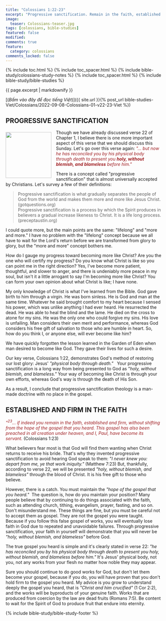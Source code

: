 ```yaml
---
title: "Colossians 1:22-23"
excerpt: "Progressive sanctification. Remain in the faith, established and firm."
image:
  teaser: Colossians-teaser.jpg
tags: [colossians, bible-studies]
featured: false
modified:
comments: true
feature:
  category: colossians
comments_locked: false
---
```


{% include toc.html %}
{% include toc_spacer.html %}
{% include bible-study/colossians-study-notes %}
{% include toc_spacer.html %}
{% include bible-study/bible-studies %}

{{ page.excerpt | markdownify }}

[(<em>Bấm vào đây để đọc tiếng Việt</em>)]({{ site.url }}{% post_url bible-studies-Viet/Colossians/2022-09-08-Colossians-01-v22-23-Viet %})

## PROGRESSIVE SANCTIFICATION
<div>
<p>
<img alt src="{{ site.url }}/assets/images/Colossians-teaser.jpg" style="border: 0px none; margin: 7px 15px 0px 0px; max-width: 100%; height: 148px; padding: 0px; float: left;">
Though we have already discussed verse 22 of Chapter 1, I believe there is one more important aspect of this verse that we should discuss this Sunday. Let's go over this verse again: <span style="color: rgb(159, 29, 33);"><i>"... but now he has reconciled you by his physical body through death to present you <strong>holy, without blemish, and blameless</strong> before him."</i></span>
</p>
</div>

There is a concept called "progressive sanctification" that is almost universally accepted by Christians. Let's survey a few of their definitions:

> Progressive sanctification is what gradually separates the people of God from the world and makes them more and more like Jesus Christ. (gotquestions.org)<br />
> Progressive sanctification is a process by which the Spirit produces in believers a gradual increase likeness to Christ. It is a life long process. (preceptaustin.org)

I could quote more, but the main points are the same: "lifelong" and "more and more." I have no problem with the "lifelong" concept because we all have to wait for the Lord's return before we are transformed from glory to glory, but the "more and more" concept bothers me.

How do I gauge my progress toward becoming more like Christ? Are you the one who will certify my progress? Do you know what Christ is like so you can point me in the right direction? Yes, I've become more patient, thoughtful, and slower to anger, and there is undeniably more peace in my soul, but isn't it a little arrogant to say I'm becoming more like Christ? You can form your own opinion about what Christ is like; I have none.

My only knowledge of Christ is what I've learned from the Bible. God gave birth to him through a virgin. He was born sinless. He is God and man at the same time. Whatever he said brought comfort to my heart because I sensed his power, which was unlike anything I had ever heard. He resurrected the dead. He was able to heal the blind and the lame. He died on the cross to atone for my sins. He was the only one who could forgive my sins. His love is unfailing. Man considers their own merit and performance, whereas God considers his free gift of salvation to those who are humble in heart. So, how do you think I, or anyone else, will ever become like him?

We have quickly forgotten the lesson learned in the Garden of Eden when man desired to become like God. They gave their lives for such a desire.

Our key verse, Colossians 1:22, demonstrates God's method of restoring our lost glory: Jesus' *"physical body through death."*   Your progressive sanctification is a long way from being presented to God as "*holy, without blemish, and blameless."* Your way of becoming like Christ is through your own efforts, whereas God's way is through the death of His Son.

As a result, I conclude that progressive sanctification theology is a man-made doctrine with no place in the gospel.

## ESTABLISHED AND FIRM IN THE FAITH

<span style="color: rgb(159, 29, 33);">
<i>"<sup>23</sup>... if indeed you remain in the faith, established and firm, without shifting from the hope of the gospel that you heard. This gospel has also been preached in all creation under heaven, and I, Paul, have become its servant.</i></span> (Colossians 1:23)

What believers fear most is that God will find them wanting when Christ returns to receive his bride. That's why they invented progressive sanctification to avoid hearing God speak to them: *"I never knew you: depart from me, ye that work iniquity."* (Matthew 7:23) But, thankfully, according to verse 22, we will be presented *"holy, without blemish, and blameless"* through the blood of Christ. It is his free gift to those who believe.

However, there is a catch. You must maintain the *"hope of the gospel that you heard."*  The question is, how do you maintain your position? Many people believe that by continuing to do things associated with the faith, such as attending church, tithing, evangelism, prayer, fasting, and so on. Don't misunderstand me. These things are fine, but you must be careful not to accept them as gospel. They are not the gospel you were taught. Because if you follow this false gospel of works, you will eventually lose faith in God due to repeated and unavoidable failures. Through progressive sanctification, your faith in yourself will demonstrate that you will never be *"holy, without blemish, and blameless"* before God.

The true gospel you heard is simple and it's clearly stated in verse 22: *"he has reconciled you by his physical body through death to present you holy, without blemish, and blameless before him."* It's Jesus' physical body, not you, not any works from your flesh no matter how noble they may appear.

Sure you should continue to do good works for God, but don't let them become your gospel, because if you do, you will have proven that you don't hold firm to the gospel you heard. My advice is you grow to understand deeply the gospel you heard, that is *"Christ and him crucified"* (1 Cor 2:2), and the works will be byproducts of your genuine faith. Works that are produced from coercion by the law are dead fruits (Romans 7:5). Be content to wait for the Spirit of God to produce fruit that endure into eternity.

{% include bible-study/bible-study-footer %}

